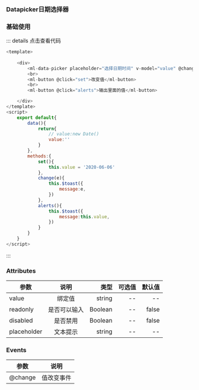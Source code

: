 ### Datapicker日期选择器

### 基础使用
<ClientOnly>
  <datapicker-demo></datapicker-demo>
</ClientOnly>

::: details 点击查看代码
```js
<template>
	
	<div>
		<ml-data-picker placeholder="选择日期时间" v-model="value" @change="change"></ml-data-picker>
		<br>
		<ml-button @click="set">改变值</ml-button>
		<br>
		<ml-button @click="alerts">输出里面的值</ml-button>

	</div>
</template>
<script>
	export default{
		data(){
			return{
				// value:new Date()
				value:''
			}
		},
		methods:{
			set(){
				this.value = '2020-06-06'
			},
			change(e){
				this.$toast({
					message:e,
				})
			},
			alerts(){
				this.$toast({
					message:this.value,
				})
			}
		}
	}
</script>


```
:::

### Attributes
| 参数          | 说明           | 类型  |可选值  |默认值  |
| -----------   |:-------------:| -----:|-----:|-----:|
| value      | 绑定值 | string |-- |-- |
| readonly      | 是否可以输入 | Boolean |-- |false |
| disabled      | 是否禁用 | Boolean |-- |false |
| placeholder     | 文本提示 | string |-- |-- |


### Events
| 参数          | 说明           | 
| -----------   |:-------------:| 
| @change     |值改变事件 |
